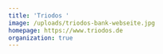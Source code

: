 ```yaml
---
title: 'Triodos '
image: /uploads/triodos-bank-webseite.jpg
homepage: https://www.triodos.de
organization: true
---
```


